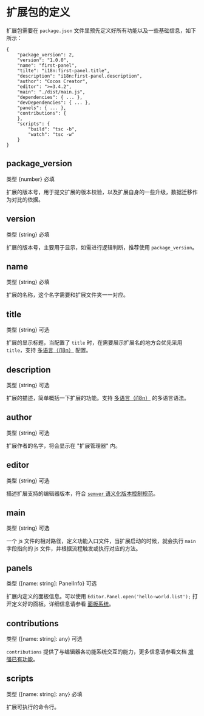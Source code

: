# 扩展包的定义

扩展包需要在 `package.json` 文件里预先定义好所有功能以及一些基础信息，如下所示：

```JSON5
{
    "package_version": 2,
    "version": "1.0.0",
    "name": "first-panel",
    "tilte": "i18n:first-panel.title",
    "description": "i18n:first-panel.description",
    "author": "Cocos Creator",
    "editor": ">=3.4.2",
    "main": "./dist/main.js",
    "dependencies": { ... },
    "devDependencies": { ... },
    "panels": { ... },
    "contributions": {
    },
    "scripts": {
        "build": "tsc -b",
        "watch": "tsc -w"
    }
}
```

## package_version

类型 {number} 必填

扩展的版本号，用于提交扩展的版本校验，以及扩展自身的一些升级，数据迁移作为对比的依据。

## version

类型 {string} 必填

扩展的版本号，主要用于显示，如需进行逻辑判断，推荐使用 `package_version`。

## name

类型 {string} 必填

扩展的名称，这个名字需要和扩展文件夹一一对应。

## title

类型 {string} 可选

扩展的显示标题，当配置了 `title` 时，在需要展示扩展名的地方会优先采用 `title`，支持 [多语言（i18n）](./i18n.md) 配置。

## description

类型 {string} 可选

扩展的描述，简单概括一下扩展的功能。支持 [多语言（i18n）](./i18n.md) 的多语言语法。

## author

类型 {string} 可选

扩展作者的名字，将会显示在 "扩展管理器" 内。

## editor

类型 {string} 可选

描述扩展支持的编辑器版本，符合 [`semver` 语义化版本控制规范](https://semver.org/)。

## main

类型 {string} 可选

一个 js 文件的相对路径，定义功能入口文件，当扩展启动的时候，就会执行 `main` 字段指向的 js 文件，并根据流程触发或执行对应的方法。

## panels

类型 {[name: string]: PanelInfo} 可选

扩展内定义的面板信息。可以使用 `Editor.Panel.open('hello-world.list');` 打开定义好的面板。详细信息请参看 [面板系统](./panel.md)。

## contributions

类型 {[name: string]: any} 可选

`contributions` 提供了与编辑器各功能系统交互的能力，更多信息请参看文档 [增强已有功能](./contributions.md)。

## scripts

类型 {[name: string]: any} 必填

扩展可执行的命令行。
